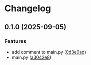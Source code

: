 # Changelog

## 0.1.0 (2025-09-05)


### Features

* add comment to main.py ([0d3e0ad](https://github.com/Nightfall3594/Test_Release-Please/commit/0d3e0ad38bf357871d06836e8b49d4cb8e02364c))
* main.py ([a3042e8](https://github.com/Nightfall3594/Test_Release-Please/commit/a3042e832e00a570489ef414a23da5143d61a7cc))
